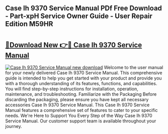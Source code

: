 ## Case Ih 9370 Service Manual PDf Free Download - Part-xpH Service Owner Guide - User Repair Edition M59HR

# <h2><a href="http://bc91566.oget.top/?id=Case+Ih+9370+Service+Manual">🔗Download New 👉🔴 Case Ih 9370 Service Manual</a></h2>

[![Case Ih 9370 Service Manual new download](https://i.imgur.com/5g1atiW.png)](http://bc91566.oget.top/?id=Case+Ih+9370+Service+Manual)
Welcome to the user manual for your newly delivered Case Ih 9370 Service Manual. This comprehensive guide is intended to help you get started with your product and provide you with a thorough understanding of its features, functions, and capabilities. You will find step-by-step instructions for installation, operation, maintenance, and troubleshooting. Familiarize with the Packaging Before discarding the packaging, please ensure you have kept all necessary accessories Case Ih 9370 Service Manual. This Case Ih 9370 Service Manual features a comprehensive set of features to cater to your specific needs. We're Here to Support You Every Step of the Way Case Ih 9370 Service Manual. Our customer support team is available throughout your journey.
